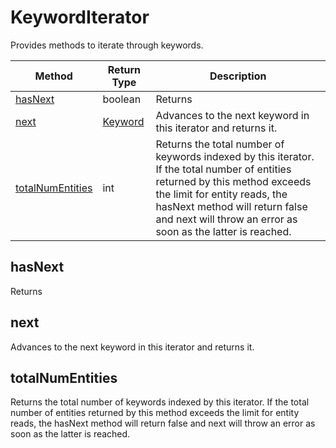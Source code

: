 # KeywordIterator
Provides methods to iterate through keywords.

|Method|Return Type|Description|
|-|-|-
[hasNext]('#hasNext')|boolean|Returns <br />
[next]('#next')|[Keyword](./Keyword)|Advances to the next keyword in this iterator and returns it.<br />
[totalNumEntities]('#totalNumEntities')|int|Returns the total number of keywords indexed by this iterator. If the total number of entities returned by this method exceeds the limit for entity reads, the hasNext method will return false and next will throw an error as soon as the latter is reached.<br />

<a name="hasNext"></a>
## hasNext
Returns 


<a name="next"></a>
## next
Advances to the next keyword in this iterator and returns it.


<a name="totalNumEntities"></a>
## totalNumEntities
Returns the total number of keywords indexed by this iterator. If the total number of entities returned by this method exceeds the limit for entity reads, the hasNext method will return false and next will throw an error as soon as the latter is reached.


